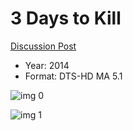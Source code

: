 # 3 Days to Kill

[Discussion Post](https://www.avsforum.com/threads/bass-eq-for-filtered-movies.2995212/post-57157652)

* Year: 2014
* Format: DTS-HD MA 5.1

![img 0](https://i.imgur.com/ph8Yyn5.jpg)

![img 1](https://i.imgur.com/oJWQZX8.jpg)

